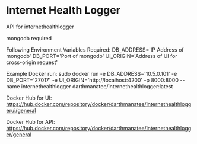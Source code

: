 # Internet Health Logger
API for internethealthlogger

mongodb required

Following Environment Variables Required:
DB_ADDRESS='IP Address of mongodb'
DB_PORT='Port of mongodb'
UI_ORIGIN='Address of UI for cross-origin request'

Example Docker run:
sudo docker run -e DB_ADDRESS='10.5.0.101' -e DB_PORT='27017' -e UI_ORIGIN='http://localhost:4200' -p 8000:8000 --name internethealthlogger darthmanatee/internethealthlogger:latest

Docker Hub for UI:
https://hub.docker.com/repository/docker/darthmanatee/internethealthloggerui/general

Docker Hub for API:
https://hub.docker.com/repository/docker/darthmanatee/internethealthlogger/general
